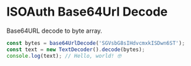 # ISOAuth Base64Url Decode

Base64URL decode to byte array.

```ts
const bytes = base64UrlDecode('SGVsbG8sIHdvcmxkISDwn6ST');
const text = new TextDecoder().decode(bytes);
console.log(text); // Hello, world! 🤓
```
